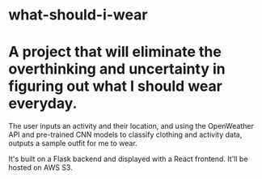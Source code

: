 # what-should-i-wear

<h1>A project that will eliminate the overthinking and uncertainty in figuring out what I should wear everyday.</h1>

<p>The user inputs an activity and their location, and using the OpenWeather API and pre-trained CNN models to classify clothing and activity data, outputs a sample outfit for me to wear.</p>

<p>It's built on a Flask backend and displayed with a React frontend. It'll be hosted on AWS S3.</p>

